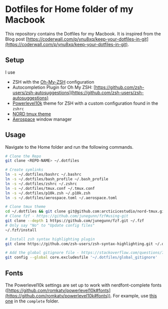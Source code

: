 # Dotfiles for Home folder of my Macbook

This repository contains the Dotfiles for my Macbook. It is inspired from the Blog post [https://coderwall.com/p/ynu8xq/keep-your-dotfiles-in-git](https://coderwall.com/p/ynu8xq/keep-your-dotfiles-in-git).

## Setup

I use

- ZSH with the [Oh-My-ZSH](https://github.com/robbyrussell/oh-my-zsh) configuration
- Autocompletion Plugin for Oh My ZSH: [https://github.com/zsh-users/zsh-autosuggestions](https://github.com/zsh-users/zsh-autosuggestions)
- [Powerlevel10k](https://github.com/romkatv/powerlevel10k) theme for ZSH with a custom configuration found in the `zshrc`
- [NORD tmux theme](https://github.com/arcticicestudio/nord-tmux)
- [Aerospace](https://github.com/nikitabobko/AeroSpace) window manager

## Usage

Navigate to the Home folder and run the following commands.

```bash
# Clone the Repo
git clone <REPO-NAME> ~/.dotfiles

# Create symlinks
ln -s ~/.dotfiles/bashrc ~/.bashrc
ln -s ~/.dotfiles/bash_profile ~/.bash_profile
ln -s ~/.dotfiles/zshrc ~/.zshrc
ln -s ~/.dotfiles/tmux.conf ~/.tmux.conf
ln -s ~/.dotfiles/p10k.zsh ~/.p10k.zsh
ln -s ~/.dotfiles/aerospace.toml ~/.aerospace.toml

# Clone tmux theme
cd ~/.dotfiles && git clone git@github.com:arcticicestudio/nord-tmux.git
# Clone fzf - https://github.com/junegunn/fzf#using-git
git clone --depth 1 https://github.com/junegunn/fzf.git ~/.fzf
# Only say "No" to "Update config files"
~/.fzf/install

# Install zsh syntax highlighting plugin
git clone https://github.com/zsh-users/zsh-syntax-highlighting.git ~/.oh-my-zsh/plugins/zsh-syntax-highlighting

# Add the global gitignore file - https://stackoverflow.com/questions/7335420/global-git-ignore
git config --global core.excludesfile '~/.dotfiles/global_gitignore'
```

## Fonts

The Powerlevel10k settings are set up to work with nerdfont-complete fonts ([https://github.com/romkatv/powerlevel10k#fonts](https://github.com/romkatv/powerlevel10k#fonts)). For example, use [this one](https://github.com/ryanoasis/nerd-fonts/tree/master/patched-fonts/FiraCode/Regular) in the `complete` folder.
